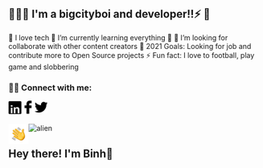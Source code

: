 

<!-- ## 👋 &nbsp;Hey there! I'm Binh -->
## 👨🏻‍💻 I'm a bigcityboi and developer!!⚡ 👋
🔭 I love tech
🌱 I’m currently learning everything 🤣
👯 I’m looking for collaborate with other content creators
🥅 2021 Goals: Looking for job and contribute more to Open Source projects
⚡ Fun fact: I love to football, play game and slobbering
### 🤝🏻 Connect with me:
<a title="Linkedin" target="_blank" href="https://www.linkedin.com/in/vu-binh-7a28a817b/"><img alt="Linkedin" align="left" width="26px" src="https://github.com/Binhhp/binhhp/blob/main/assets/linkedin.png"/></a>
<a title="Facebook" target="_blank" href="https://www.facebook.com/vu.binh.5661/"><img alt="Facebook" align="left" width="26px" src="https://github.com/Binhhp/binhhp/blob/main/assets/facebook.png"/></a>
<a title="Tweeter" target="_blank" href="https://twitter.com/BnhGold3"><img alt="Tweeter" width="26px" src="https://github.com/Binhhp/binhhp/blob/main/assets/tweeter1.png"/></a><br/><br/>
<img alt="alien" src="https://user-images.githubusercontent.com/55707606/108613728-0fa5c200-7427-11eb-888d-8baf858ea4a3.gif"/>
<img alt="Binhhp" src="./assets/wave.gif" width='40' align="left"/><h2>Hey there! I'm Binh🌱</h2>

